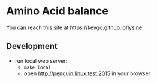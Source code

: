 # Amino Acid balance

You can reach this site at https://kevgo.github.io/lysine

## Development

- run local web server:
  - `make local`
  - open http://penguin.linux.test:2015 in your browser
